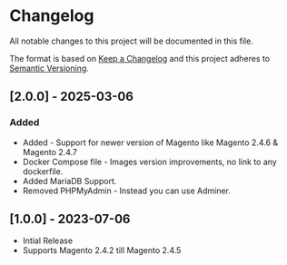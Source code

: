 # Changelog

All notable changes to this project will be documented in this file.

The format is based on [Keep a Changelog](http://keepachangelog.com/en/1.0.0/)
and this project adheres to [Semantic Versioning](http://semver.org/spec/v2.0.0.html).

## [2.0.0] - 2025-03-06

### Added

-   Added - Support for newer version of Magento like Magento 2.4.6 & Magento 2.4.7
-   Docker Compose file - Images version improvements, no link to any dockerfile.
-   Added MariaDB Support.
-   Removed PHPMyAdmin - Instead you can use Adminer.

## [1.0.0] - 2023-07-06

-   Intial Release
-   Supports Magento 2.4.2 till Magento 2.4.5
